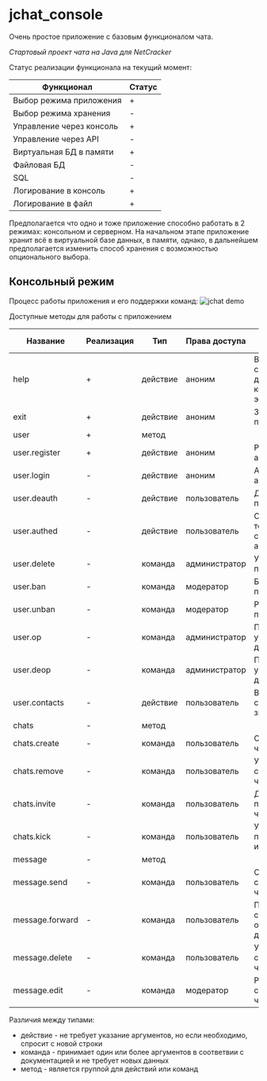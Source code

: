 # jchat_console
Очень простое приложение с базовым функционалом чата.

*Стартовый проект чата на Java для NetCracker*

Статус реализации функционала на текущий момент:

Функционал               | Статус |
------------------------ | ------ |
Выбор режима приложения  | +      |
Выбор режима хранения    | -      |
Управление через консоль | +      |
Управление через API     | -      |
Виртуальная БД в памяти  | +      |
Файловая БД              | -      |
SQL                      | -      |
Логирование в консоль    | +      |
Логирование в файл       | +      |

Предполагается что одно и тоже приложение способно работать в 2 режимах: консольном и серверном.
На начальном этапе приложение хранит всё в виртуальной базе данных, в памяти, однако, в дальнейшем предполагается изменить способ хранения с возможностью опционального выбора.

## Консольный режим

Процесс работы приложения и его поддержки команд:
![jchat demo](https://raw.githubusercontent.com/iLeonidze/jchat_console/master/app%20process.gif)

Доступные методы для работы с приложением

Название        | Реализация | Тип       | Права доступа | Описание работы
--------------- | ---------  | --------- | ------------- | ---
help            | +          | действие  | аноним        | Выводит список доступных команд вроде этого
exit            | +          | действие  | аноним        | Завершает приложение
user            | +          | метод     |               | 
user.register   | +          | действие  | аноним        | Регистрирует анонима
user.login      | -          | действие  | аноним        | Авторизует анонима
user.deauth     | -          | действие  | пользователь  | Деавторизует пользователя
user.authed     | -          | действие  | пользователь  | Сообщает о текущей сессии авторизации
user.delete     | -          | команда   | администратор | Удаляет пользователя
user.ban        | -          | команда   | модератор     | Банит пользователя
user.unban      | -          | команда   | модератор     | Разбанивает пользователя
user.op         | -          | команда   | администратор | Повышает уровень доступа на 1
user.deop       | -          | команда   | администратор | Понижает уровень доступа на 1
user.contacts   | -          | действие  | пользователь  | Выводит список всех знакомых
chats           | -          | метод     |               | 
chats.create    | -          | команда   | пользователь  | Создает новый чат
chats.remove    | -          | команда   | пользователь  | Удаляет существующий чат
chats.invite    | -          | команда   | пользователь  | Добавляет пользователя в чат
chats.kick      | -          | команда   | пользователь  | Удаляет пользователя из чата
message         | -          | метод     |               | 
message.send    | -          | команда   | пользователь  | Отправляет сообщение в чат
message.forward | -          | команда   | пользователь  | Пересылает сообщение из одного чата в другой
message.delete  | -          | команда   | пользователь  | Удаляет сообщение из чата
message.edit    | -          | команда   | модератор     | Редактирует сообщение в чате

Различия между типами:

* действие - не требует указание аргументов, но если необходимо, спросит с новой строки
* команда - принимает один или более аргументов в соответвии с документацией и не требует новых данных
* метод - является группой для действий или команд

